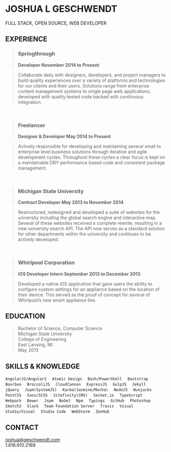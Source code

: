 JOSHUA L GESCHWENDT
================================================================================
FULL STACK, OPEN SOURCE, WEB DEVELOPER

EXPERIENCE
--------------------------------------------------------------------------------

> ### Springthrough
> **Developer November 2014 to Present**

> Collaborate daily with designers, developers, and project managers to build
quality experiences over a variety of platforms and technologies for our
clients and their users. Solutions range from enterprise content management
systems to single page web applications, developed with quality tested code
backed with continuous integration.

&nbsp;
> ### Freelancer
> **Designer & Developer May 2014 to Present**

> Actively responsible for developing and maintaining several small to
enterprise level business solutions through iterative and agile development
cycles. Throughout these cycles a clear focus is kept on a maintainable DRY
performance based code and consistent package management.

&nbsp;
> ### Michigan State University
> **Contract Developer May 2013 to November 2014**

> Restructured, redesigned and developed a suite of websites for the university
including the global search engine and interactive map. Several of these
websites received a complete rewrite, resulting in a new university search
API. The API now serves as a standard solution for other departments within
the university and continues to be actively developed.

&nbsp;
> ### Whirlpool Corporation
> **iOS Developer Intern September 2013 to December 2013**

> Developed a native iOS application that gave users the ability to confgure
custom settings for an appliance based on the location of their device.
This served as the proof of concept for several of Whirlpool’s new smart
appliance line.

EDUCATION
--------------------------------------------------------------------------------
> Bachelor of Science, Computer Science<br>
Michigan State University<br>
College of Engineering<br>
East Lansing, MI<br>
May 2013

SKILLS & KNOWLEDGE
--------------------------------------------------------------------------------
`AngularJS/Angular2`&emsp;
`Atomic Design`&emsp;
`Bash/PowerShell`&emsp;
`Bootstrap`&emsp;
`Bourbon`&emsp;
`BroccoliJS`&emsp;
`CloudCannon`&emsp;
`ExpressJS`&emsp;
`GulpJS`&emsp;
`Jekyll`&emsp;
`jQuery`&emsp;
`Jspm(SystemJS)`&emsp;
`Karma(Jasmine/Mocha)`&emsp;
`NodeJS`&emsp;
`Nunjucks`&emsp;
`PostCSS`&emsp;
`Sass/SCSS`&emsp;
`Sitefinity(CMS)`&emsp;
`Socket.io`&emsp;
`TypeScript`&emsp;
`Webpack`&emsp;
`Bower`&emsp;
`Jspm`&emsp;
`NuGet`&emsp;
`Npm`&emsp;
`Typings`&emsp;
`GitHub`&emsp;
`Photoshop`&emsp;
`Sketch3`&emsp;
`Slack`&emsp;
`Team Foundation Server`&emsp;
`Travis`&emsp;
`Visual Studio/Visual`&emsp;
`Studio Code`&emsp;
`WebStorm`&emsp;
`ZenHub`

CONTACT
--------------------------------------------------------------------------------
<joshua@geschwendt.com><br>
1.616.610.2169
